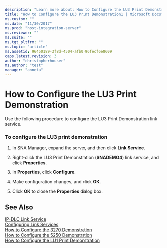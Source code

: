 ```yaml
---
description: "Learn more about: How to Configure the LU3 Print Demonstration"
title: "How to Configure the LU3 Print Demonstration1 | Microsoft Docs"
ms.custom: ""
ms.date: "11/30/2017"
ms.prod: "host-integration-server"
ms.reviewer: ""
ms.suite: ""
ms.tgt_pltfrm: ""
ms.topic: "article"
ms.assetid: 96450189-3f8d-4504-afb0-96fecf6e8609
caps.latest.revision: 3
author: "christopherhouser"
ms.author: "test"
manager: "anneta"
---
```

# How to Configure the LU3 Print Demonstration
Use the following procedure to configure the LU3 Print Demonstration link service.  
  
### To configure the LU3 print demonstration  
  
1.  In SNA Manager, expand the server, and then click **Link Service**.  
  
2.  Right-click the LU3 Print Demonstration (**SNADEMO4**) link service, and click **Properties**.  
  
3.  In **Properties**, click **Configure**.  
  
4.  Make configuration changes, and click **OK**.  
  
5.  Click **OK** to close the **Properties** dialog box.  
  
## See Also  
 [IP-DLC Link Service](./ip-dlc-link-service2.md)   
 [Configuring Link Services](../core/configuring-link-services1.md)   
 [How to Configure the 3270 Demonstration](../core/how-to-configure-the-3270-demonstration2.md)   
 [How to Configure the 5250 Demonstration](../core/how-to-configure-the-5250-demonstration1.md)   
 [How to Configure the LU1 Print Demonstration](../core/how-to-configure-the-lu1-print-demonstration1.md)
